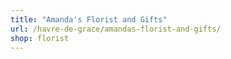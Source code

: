 ```yaml
---
title: "Amanda's Florist and Gifts"
url: /havre-de-grace/amandas-florist-and-gifts/
shop: florist
---
```

